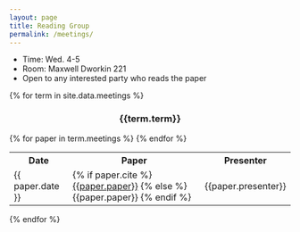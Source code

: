 ```yaml
---
layout: page
title: Reading Group
permalink: /meetings/
---
```



<ul>
<li>Time: Wed. 4-5</li>
<li>Room: Maxwell Dworkin 221</li>
<li>Open to any interested party who reads the paper</li>
</ul>

{% for term in site.data.meetings %}
<div class ="row">

<div style="text-align:center">
<h3>{{term.term}}</h3>
</div>
</div>

<table class="table table-striped table-hover">
<tr>
	<th> Date</th> <th> Paper</th> <th>Presenter </th>
</tr>
{% for paper in term.meetings %}
	<tr>
		<td> {{ paper.date }}  </td>
		<td>
			{% if paper.cite %}
			<a href="{{paper.cite}}">{{paper.paper}}</a>
			{% else %}
			{{paper.paper}}
			{% endif %}
		</td>
		<td> {{paper.presenter}} </td>
	</tr>
{% endfor %}
</table>
{% endfor %}

<style>
#pubTable_filter{
    display:none;
}
</style>

<table id="pubTable" class="table table-hover"></table>
<script>
$(function(){
bibtexify("reading.bib", "pubTable", {"visualization":false});}
);
</script>



